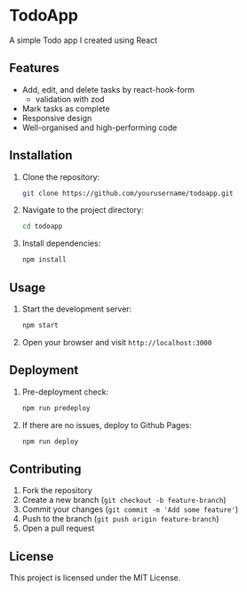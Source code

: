 # TodoApp

A simple Todo app I created using React

## Features

- Add, edit, and delete tasks by react-hook-form
  - validation with zod
- Mark tasks as complete
- Responsive design
- Well-organised and high-performing code

## Installation

1. Clone the repository:
   ```sh
   git clone https://github.com/yourusername/todoapp.git
   ```
2. Navigate to the project directory:
   ```sh
   cd todoapp
   ```
3. Install dependencies:
   ```sh
   npm install
   ```

## Usage

1. Start the development server:
   ```sh
   npm start
   ```
2. Open your browser and visit `http://localhost:3000`

## Deployment

1. Pre-deployment check:
   ```sh
   npm run predeploy
   ```
2. If there are no issues, deploy to Github Pages:
   ```sh
   npm run deploy
   ```

## Contributing

1. Fork the repository
2. Create a new branch (`git checkout -b feature-branch`)
3. Commit your changes (`git commit -m 'Add some feature'`)
4. Push to the branch (`git push origin feature-branch`)
5. Open a pull request

## License

This project is licensed under the MIT License.
